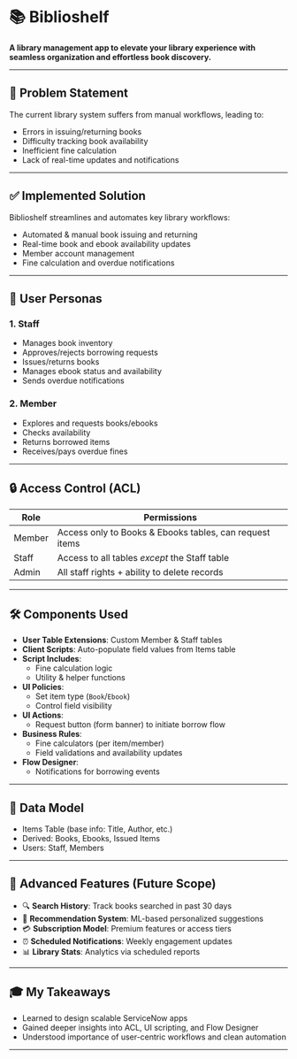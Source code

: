 # 📚 Biblioshelf

**A library management app to elevate your library experience with seamless organization and effortless book discovery.**

---

## 🧩 Problem Statement

The current library system suffers from manual workflows, leading to:
- Errors in issuing/returning books
- Difficulty tracking book availability
- Inefficient fine calculation
- Lack of real-time updates and notifications

---

## ✅ Implemented Solution

Biblioshelf streamlines and automates key library workflows:
- Automated & manual book issuing and returning
- Real-time book and ebook availability updates
- Member account management
- Fine calculation and overdue notifications

---

## 👥 User Personas

### 1. Staff
- Manages book inventory
- Approves/rejects borrowing requests
- Issues/returns books
- Manages ebook status and availability
- Sends overdue notifications

### 2. Member
- Explores and requests books/ebooks
- Checks availability
- Returns borrowed items
- Receives/pays overdue fines

---

## 🔒 Access Control (ACL)

| Role   | Permissions |
|--------|-------------|
| Member | Access only to Books & Ebooks tables, can request items |
| Staff  | Access to all tables *except* the Staff table |
| Admin  | All staff rights + ability to delete records |

---

## 🛠️ Components Used

- **User Table Extensions**: Custom Member & Staff tables
- **Client Scripts**: Auto-populate field values from Items table
- **Script Includes**:
  - Fine calculation logic
  - Utility & helper functions
- **UI Policies**:
  - Set item type (`Book`/`Ebook`)
  - Control field visibility
- **UI Actions**:
  - Request button (form banner) to initiate borrow flow
- **Business Rules**:
  - Fine calculators (per item/member)
  - Field validations and availability updates
- **Flow Designer**:
  - Notifications for borrowing events

---

## 🧬 Data Model

- Items Table (base info: Title, Author, etc.)
- Derived: Books, Ebooks, Issued Items
- Users: Staff, Members

---

## 🚀 Advanced Features (Future Scope)

- 🔍 **Search History**: Track books searched in past 30 days  
- 🎯 **Recommendation System**: ML-based personalized suggestions  
- 💳 **Subscription Model**: Premium features or access tiers  
- ⏰ **Scheduled Notifications**: Weekly engagement updates  
- 📊 **Library Stats**: Analytics via scheduled reports  

---

## 🎓 My Takeaways

- Learned to design scalable ServiceNow apps
- Gained deeper insights into ACL, UI scripting, and Flow Designer
- Understood importance of user-centric workflows and clean automation

---

